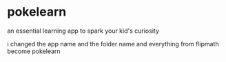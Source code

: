 # pokelearn
an essential learning app to spark your kid's curiosity


i changed the app name and the folder name and everything from flipmath become pokelearn
